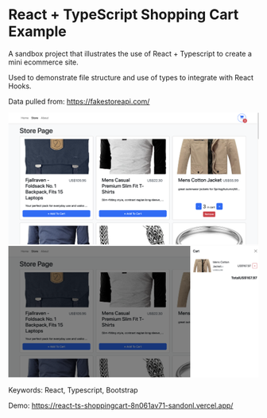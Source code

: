 # React + TypeScript Shopping Cart Example

A sandbox project that illustrates the use of React + Typescript to create a mini ecommerce site.

Used to demonstrate file structure and use of types to integrate with React Hooks.

Data pulled from: https://fakestoreapi.com/

![Home Page](public/images/home.png)
![Cart Page](public/images/cart.png)

Keywords: React, Typescript, Bootstrap

Demo:
https://react-ts-shoppingcart-8n061av71-sandonl.vercel.app/
